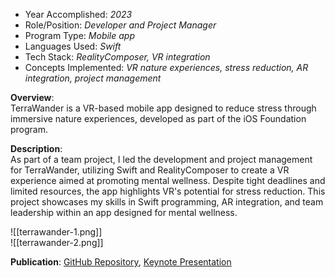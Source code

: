 - Year Accomplished: _2023_
- Role/Position: _Developer and Project Manager_
- Program Type: _Mobile app_
- Languages Used: _Swift_
- Tech Stack: _RealityComposer, VR integration_
- Concepts Implemented: _VR nature experiences, stress reduction, AR integration, project management_

**Overview**:  
TerraWander is a VR-based mobile app designed to reduce stress through immersive nature experiences, developed as part of the iOS Foundation program.

**Description**:  
As part of a team project, I led the development and project management for TerraWander, utilizing Swift and RealityComposer to create a VR experience aimed at promoting mental wellness. Despite tight deadlines and limited resources, the app highlights VR's potential for stress reduction. This project showcases my skills in Swift programming, AR integration, and team leadership within an app designed for mental wellness.

![[terrawander-1.png]]  
![[terrawander-2.png]]

**Publication**: [GitHub Repository](https://github.com/far1h/TerraWander), [Keynote Presentation](https://www.icloud.com/keynote/0672GGi2KTcsZ6hWtmyp5nS0g#Terra-Welfare)  